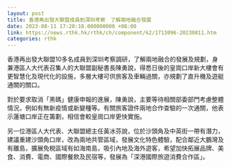 ```yaml
---
layout: post
title: 香港再出發大聯盟成員到深圳考察　了解兩地融合發展
date: 2023-08-11 17:20:18.000000000 +08:00
link: https://news.rthk.hk/rthk/ch/component/k2/1713096-20230811.htm
categories: rthk
---
```


香港再出發大聯盟10多名成員到深圳考察調研，了解兩地融合的發展及規劃，身兼港區人大代表召集人的大聯盟副秘書長陳勇說，得悉日後的皇崗口岸新大樓會有更智慧化及現代化的設施，多層大樓可供旅客及車輛過關，亦規劃了直升機及遊艇通關的關口。

對於要求取消「黑碼」健康申報的進展，陳勇說，主要等待相關部委部門考慮整體情況，例如有無新疫情或新變種等。有關旅客證件兩地合作查驗的一次通關，他表示蓮塘口岸正在籌劃，相信會較皇崗口岸更快實施。

另一位港區人大代表、大聯盟總主任黃冰芬說，位於沙頭角及中英街一帶有潛力，建議重建沙頭角口岸，改為兩地共管區域，發展文化特色體驗，配合鄰近大鵬灣及有離島，擴展免稅區域有如海南島，吸引內地及海外遊客，希望加快拓展品牌、美食、消費、電商、國際餐飲及民宿等，發展為「深港國際旅遊消費合作區」。
